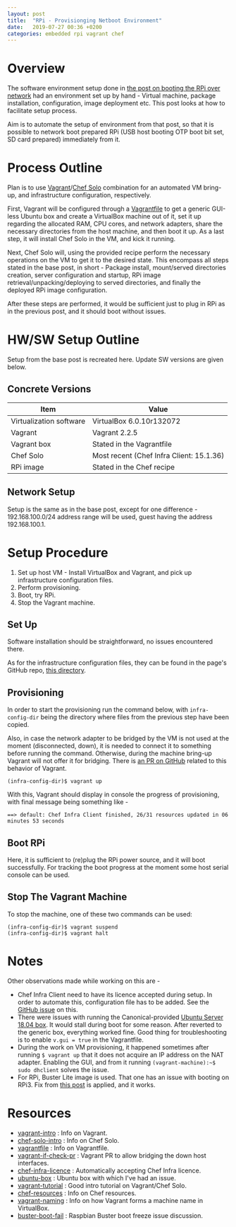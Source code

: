 ```yaml
---
layout: post
title:  "RPi - Provisionging Netboot Environment"
date:   2019-07-27 00:36 +0200
categories: embedded rpi vagrant chef
---
```


# Overview

The software environment setup done in [the post on booting the RPi over
network][rpi-network-boot] had an environment set up by hand - Virtual
machine, package installation, configuration, image deployment etc. This
post looks at how to facilitate setup process.

Aim is to automate the setup of environment from that post, so that it
is possible to network boot prepared RPi (USB host booting OTP boot bit
set, SD card prepared) immediately from it.

# Process Outline

Plan is to use [Vagrant][vagrant-intro]/[Chef Solo][chef-solo-intro]
combination for an automated VM bring-up, and infrastructure
configuration, respectively.

First, Vagrant will be configured through a [Vagrantfile][vagrantfile]
to get a generic GUI-less Ubuntu box and create a VirtualBox machine out
of it, set it up regarding the allocated RAM, CPU cores, and network
adapters, share the necessary directories from the host machine,
and then boot it up. As a last step, it will install Chef Solo in the
VM, and kick it running.

Next, Chef Solo will, using the provided recipe perform the necessary
operations on the VM to get it to the desired state. This encompass all
steps stated in the base post, in short - Package install, mount/served
directories creation, server configuration and startup, RPi image
retrieval/unpacking/deploying to served directories, and finally the
deployed RPi image configuration.

After these steps are performed, it would be sufficient just to plug in
RPi as in the previous post, and it should boot without issues.

# HW/SW Setup Outline

Setup from the base post is recreated here. Update SW versions are given
below.

## Concrete Versions

|Item                       |Value
|---                        |---
|Virtualization software    |VirtualBox 6.0.10r132072
|Vagrant                    |Vagrant 2.2.5
|Vagrant box                |Stated in the Vagrantfile
|Chef Solo                  |Most recent (Chef Infra Client: 15.1.36)
|RPi image                  |Stated in the Chef recipe 

## Network Setup

Setup is the same as in the base post, except for one difference -
192.168.100.0/24 address range will be used, guest having the address
192.168.100.1.

<!-- [TODO] Add a chapter on the infrastructure configuration files -->

# Setup Procedure

1.  Set up host VM - Install VirtualBox and Vagrant, and pick up
    infrastructure configuration files.
2.  Perform provisioning.
3.  Boot, try RPi.
4.  Stop the Vagrant machine.

## Set Up

Software installation should be straightforward, no issues encountered
there.

As for the infrastructure configuration files, they can be found in the
page's GitHub repo, [this directory][infra-config].

## Provisioning

In order to start the provisioning run the command below, with
`infra-config-dir` being the directory where files from the previous
step have been copied.

Also, in case the network adapter to be bridged by the VM is not used at
the moment (disconnected, down), it is needed to connect it to something
before running the command. Otherwise, during the machine bring-up
Vagrant will not offer it for bridging. There is [an PR on
GitHub][vagrant-if-check-pr] related to this behavior of Vagrant.

```
(infra-config-dir)$ vagrant up
```

With this, Vagrant should display in console the progress of
provisioning, with final message being something like -

```
==> default: Chef Infra Client finished, 26/31 resources updated in 06 minutes 53 seconds
```

## Boot RPi

Here, it is sufficient to (re)plug the RPi power source, and it will
boot successfully. For tracking the boot progress at the moment some
host serial console can be used.

<!-- [TODO] Modify Vagrantfile so that the serial adapter connects to
the VM; Update this chapter -->

## Stop The Vagrant Machine

To stop the machine, one of these two commands can be used:

```
(infra-config-dir)$ vagrant suspend
(infra-config-dir)$ vagrant halt
```

# Notes

Other observations made while working on this are -

*   Chef Infra Client need to have its licence accepted during setup. In
    order to automate this, configuration file has to be added. See the
    [GitHub issue][chef-infra-licence] on this.
*   There were issues with running the Canonical-provided [Ubuntu Server
    18.04 box][ubuntu-box]. It would stall during boot for some reason.
    After reverted to the generic box, everything worked fine. Good
    thing for troubleshooting is to enable `v.gui = true` in the
    Vagrantfile.
*   During the work on VM provisioning, it happened sometimes after
    running `$ vagrant up` that it does not acquire an IP address on the
    NAT adapter. Enabling the GUI, and from it running
    `(vagrant-machine):~$ sudo dhclient` solves the issue.
*   For RPi, Buster Lite image is used. That one has an issue with
    booting on RPi3. Fix from [this post][buster-boot-fail] is applied,
    and it works.

# Resources

*   [vagrant-intro] : Info on Vagrant.
*   [chef-solo-intro] : Info on Chef Solo.
*   [vagrantfile] : Info on Vagrantfile.
*   [vagrant-if-check-pr] : Vagrant PR to allow bridging the down host
    interfaces.
*   [chef-infra-licence] : Automatically accepting Chef Infra licence.
*   [ubuntu-box] : Ubuntu box with which I've had an issue.
*   [vagrant-tutorial] : Good intro tutorial on Vagrant/Chef Solo.
*   [chef-resources] : Info on Chef resources.
*   [vagrant-naming] : Info on how Vagrant forms a machine name in
    VirtualBox.
*   [buster-boot-fail] : Raspbian Buster boot freeze issue discussion.

[rpi-network-boot]: <{{ site.baseurl }}{% post_url 2019-07-12-rpi3-netboot %}>
[infra-config]: <https://github.com/kibihrchak/kibihrchak.github.io/tree/master/assets/files/posts/2019-07-27-rpi3-devenv-provisioning>

[vagrant-intro]: <https://www.vagrantup.com/intro/index.html>
[chef-solo-intro]: <https://docs.chef.io/chef_solo.html>
[vagrantfile]: <https://www.vagrantup.com/docs/vagrantfile/>
[vagrant-if-check-pr]: <https://github.com/hashicorp/vagrant/pull/10740>
[chef-infra-licence]: <https://github.com/swiftstack/vagrant-swift-all-in-one/issues/82>
[ubuntu-box]: <https://app.vagrantup.com/ubuntu/boxes/bionic64>
[vagrant-tutorial]: <https://medium.com/@Joachim8675309/vagrant-provisioning-with-chef-90a2bf724f>
[chef-resources]: <https://docs.chef.io/resource_reference.html>
[vagrant-naming]: <https://stackoverflow.com/questions/17845637>
[buster-boot-fail]: <https://www.raspberrypi.org/forums/viewtopic.php?p=1496972>

